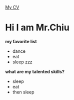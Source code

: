 [My CV](https://chiu1234.github.io/)
# Hi I am Mr.Chiu
**my favorite list**
* dance
* eat
* sleep zzz

**what are my talented skills?**
* sleep
* eat
* then sleep
